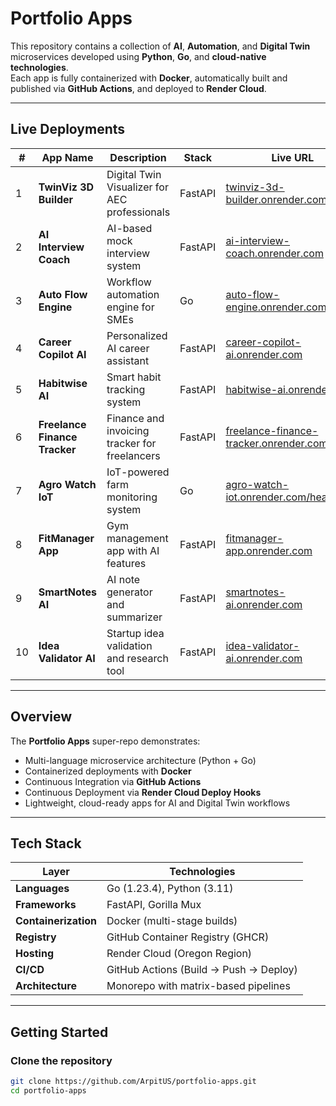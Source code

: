 ﻿# Portfolio Apps

This repository contains a collection of **AI**, **Automation**, and **Digital Twin** microservices developed using **Python**, **Go**, and **cloud-native technologies**.  
Each app is fully containerized with **Docker**, automatically built and published via **GitHub Actions**, and deployed to **Render Cloud**.

---

## Live Deployments

| # | App Name | Description | Stack | Live URL |
|---|-----------|--------------|--------|-----------|
| 1 | **TwinViz 3D Builder** | Digital Twin Visualizer for AEC professionals | FastAPI | [twinviz-3d-builder.onrender.com](https://twinviz-3d-builder.onrender.com) |
| 2 | **AI Interview Coach** | AI-based mock interview system | FastAPI | [ai-interview-coach.onrender.com](https://ai-interview-coach.onrender.com) |
| 3 | **Auto Flow Engine** | Workflow automation engine for SMEs | Go | [auto-flow-engine.onrender.com/health](https://auto-flow-engine.onrender.com/health) |
| 4 | **Career Copilot AI** | Personalized AI career assistant | FastAPI | [career-copilot-ai.onrender.com](https://career-copilot-ai.onrender.com) |
| 5 | **Habitwise AI** | Smart habit tracking system | FastAPI | [habitwise-ai.onrender.com](https://habitwise-ai.onrender.com) |
| 6 | **Freelance Finance Tracker** | Finance and invoicing tracker for freelancers | FastAPI | [freelance-finance-tracker.onrender.com](https://freelance-finance-tracker.onrender.com) |
| 7 | **Agro Watch IoT** | IoT-powered farm monitoring system | Go | [agro-watch-iot.onrender.com/health](https://agro-watch-iot.onrender.com/health) |
| 8 | **FitManager App** | Gym management app with AI features | FastAPI | [fitmanager-app.onrender.com](https://fitmanager-app.onrender.com) |
| 9 | **SmartNotes AI** | AI note generator and summarizer | FastAPI | [smartnotes-ai.onrender.com](https://smartnotes-ai.onrender.com) |
| 10 | **Idea Validator AI** | Startup idea validation and research tool | FastAPI | [idea-validator-ai.onrender.com](https://idea-validator-ai.onrender.com) |

---

## Overview

The **Portfolio Apps** super-repo demonstrates:

- Multi-language microservice architecture (Python + Go)
- Containerized deployments with **Docker**
- Continuous Integration via **GitHub Actions**
- Continuous Deployment via **Render Cloud Deploy Hooks**
- Lightweight, cloud-ready apps for AI and Digital Twin workflows

---

## Tech Stack

| Layer | Technologies |
|--------|---------------|
| **Languages** | Go (1.23.4), Python (3.11) |
| **Frameworks** | FastAPI, Gorilla Mux |
| **Containerization** | Docker (multi-stage builds) |
| **Registry** | GitHub Container Registry (GHCR) |
| **Hosting** | Render Cloud (Oregon Region) |
| **CI/CD** | GitHub Actions (Build → Push → Deploy) |
| **Architecture** | Monorepo with matrix-based pipelines |

---

## Getting Started

### Clone the repository

```bash
git clone https://github.com/ArpitUS/portfolio-apps.git
cd portfolio-apps
```

